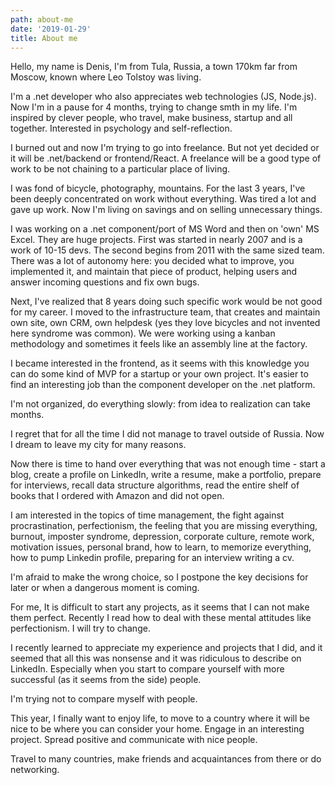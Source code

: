 ```yaml
---
path: about-me
date: '2019-01-29'
title: About me
---
```

Hello, my name is Denis, I'm from Tula, Russia, a town 170km 
far from Moscow, known where Leo Tolstoy was living. 

I'm a .net developer who also appreciates web technologies (JS, Node.js). 
Now I'm in a pause for 4 months, trying to change smth in my life. 
I'm inspired by clever people, who travel, make business, startup 
and all together. Interested in psychology and self-reflection.

I burned out and now I'm trying to go into freelance. 
But not yet decided or it will be .net/backend or frontend/React. A freelance will be a good type of work to be not chaining to 
a particular place of living.

I was fond of bicycle, photography, mountains. For the last 3 years, I've been deeply concentrated on work without everything. Was tired a lot and gave up work. Now I'm living 
on savings and on selling unnecessary things.

I was working on a .net component/port of MS Word and then on 'own' MS Excel. They are huge projects. First was started in nearly 2007 and is a work of 10-15 devs. The second begins from 2011 with the same sized team. There was a lot of 
autonomy here: you decided what to improve, you implemented 
it, and maintain that piece of product, helping users and answer 
incoming questions and fix own bugs.

Next, I've realized that 8 years doing such specific work 
would be not good for my career. I moved to the infrastructure 
team, that creates and maintain own site, own CRM, own helpdesk 
(yes they love bicycles and not invented here syndrome was common).
We were working using a kanban methodology and sometimes 
it feels like an assembly line at the factory.

I became interested in the frontend, as it seems with this knowledge you can do some kind of MVP for a startup or your own project. It's easier to find an interesting job than the component developer on the .net platform.

I'm not organized, do everything slowly: from idea 
to realization can take months.

I regret that for all the time I did not manage to travel outside of Russia. Now I dream to leave my 
city for many reasons.

Now there is time to hand over everything that 
was not enough time - start a blog, create a profile on LinkedIn, 
write a resume, make a portfolio, prepare for interviews, recall
data structure algorithms, read the entire shelf of books that 
I ordered with Amazon and did not open.

I am interested in the topics of time management,
the fight against procrastination, perfectionism, the feeling 
that you are missing everything, burnout, imposter syndrome, 
depression, corporate culture, remote work, motivation issues, 
personal brand, how to learn, to memorize everything, how 
to pump Linkedin profile, preparing for an interview writing a cv.

I'm afraid to make the wrong choice, so I postpone 
the key decisions for later or when a dangerous moment is coming.

For me, It is difficult to start any projects, as it seems that I can not make them perfect. Recently I read how to deal with these mental attitudes like perfectionism. I will try to change.

I recently learned to appreciate my experience and 
projects that I did, and it seemed that all this was nonsense and 
it was ridiculous to describe on LinkedIn. Especially when you 
start to compare yourself with more successful (as it seems 
from the side) people.

I'm trying not to compare myself with people.

This year, I finally want to enjoy life, to move to a 
country where it will be nice to be where you can consider your home. Engage in an interesting project. 
Spread positive and communicate with nice people.

Travel to many countries, make friends and acquaintances from there or do networking.
